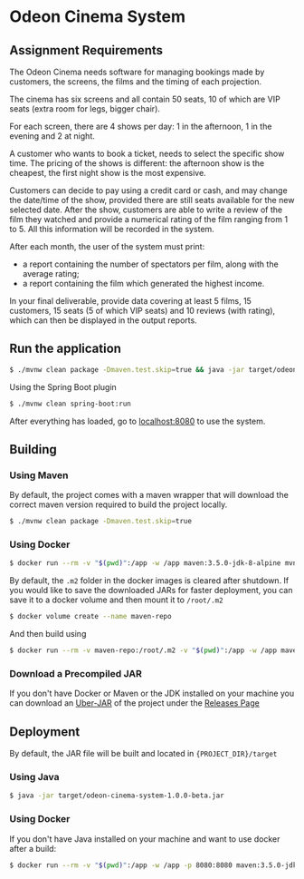 # Odeon Cinema System
## Assignment Requirements
The Odeon Cinema needs software for managing bookings made by customers, the screens, the films and the timing of each projection.

The cinema has six screens and all contain 50 seats, 10 of which are VIP seats (extra room for legs, bigger chair).

For each screen, there are 4 shows per day: 1 in the afternoon, 1 in the evening and 2 at night.

A customer who wants to book a ticket, needs to select the specific show time. The pricing of the shows is different: the afternoon show is the cheapest, the first night show is the most expensive.

Customers can decide to pay using a credit card or cash, and may change the date/time of the show, provided there are still seats available for the new selected date.
After the show, customers are able to write a review of the film they watched and provide a numerical rating of the film ranging from 1 to 5. All this information will be recorded in the system.

After each month, the user of the system must print:
* a report containing the number of spectators per film, along with the average rating;
* a report containing the film which generated the highest income.

In your final deliverable, provide data covering at least 5 films, 15 customers, 15 seats (5 of which VIP seats) and 10 reviews (with rating), which can then be displayed in the output reports.

## Run the application
```bash
$ ./mvnw clean package -Dmaven.test.skip=true && java -jar target/odeon-cinema-system-1.0.0-beta.jar
```
Using the Spring Boot plugin
```bash
$ ./mvnw clean spring-boot:run
```
After everything has loaded, go to [localhost:8080](http://localhost:8080) to use the system.

## Building
### Using Maven
By default, the project comes with a maven wrapper that will download the correct maven version required to build the project locally.
```bash
$ ./mvnw clean package -Dmaven.test.skip=true
```

### Using Docker
```bash
$ docker run --rm -v "$(pwd)":/app -w /app maven:3.5.0-jdk-8-alpine mvn clean package
```

By default, the `.m2` folder in the docker images is cleared after shutdown.
If you would like to save the downloaded JARs for faster deployment, you can save it to a docker volume and then mount it to `/root/.m2`
```bash
$ docker volume create --name maven-repo
```
And then build using
```bash
$ docker run --rm -v maven-repo:/root/.m2 -v "$(pwd)":/app -w /app maven:3.5.0-jdk-8-alpine mvn clean package
```

### Download a Precompiled JAR
If you don't have Docker or Maven or the JDK installed on your machine you can download an [Uber-JAR](https://stackoverflow.com/a/11947093) of the project under the [Releases Page](https://bitbucket.org/dd16abc/odeon-cinema-system/downloads/)

## Deployment
By default, the JAR file will be built and located in `{PROJECT_DIR}/target`

### Using Java
```bash
$ java -jar target/odeon-cinema-system-1.0.0-beta.jar
```

### Using Docker
If you don't have Java installed on your machine and want to use docker after a build:
```bash
$ docker run --rm -v "$(pwd)":/app -w /app -p 8080:8080 maven:3.5.0-jdk-8-alpine java -jar target/odeon-cinema-system-1.0.0-beta.jar
```

